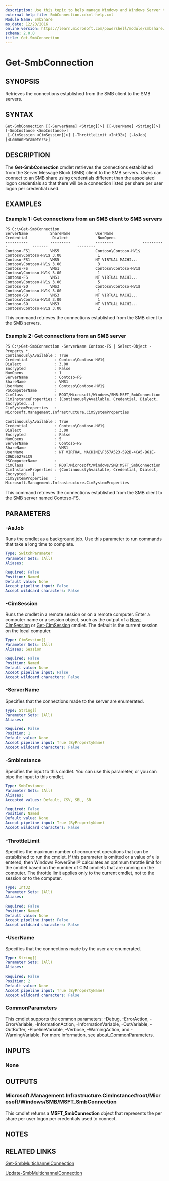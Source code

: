 ```yaml
---
description: Use this topic to help manage Windows and Windows Server technologies with Windows PowerShell.
external help file: SmbConnection.cdxml-help.xml
Module Name: SmbShare
ms.date: 12/20/2016
online version: https://learn.microsoft.com/powershell/module/smbshare/get-smbconnection?view=windowsserver2019-ps&wt.mc_id=ps-gethelp
schema: 2.0.0
title: Get-SmbConnection
---
```


# Get-SmbConnection

## SYNOPSIS
Retrieves the connections established from the SMB client to the SMB servers.

## SYNTAX

```
Get-SmbConnection [[-ServerName] <String[]>] [[-UserName] <String[]>] [-SmbInstance <SmbInstance>]
 [-CimSession <CimSession[]>] [-ThrottleLimit <Int32>] [-AsJob] [<CommonParameters>]
```

## DESCRIPTION
The **Get-SmbConnection** cmdlet retrieves the connections established from the Server Message Block (SMB) client to the SMB servers.
Users can connect to an SMB share using credentials different than the associated logon credentials so that there will be a connection listed per share per user logon per credential used.

## EXAMPLES

### Example 1: Get connections from an SMB client to SMB servers
```
PS C:\>Get-SmbConnection
ServerName          ShareName           UserName             Credential           Dialect             NumOpens 
----------          ---------           --------             ----------           -------             -------- 
Contoso-FS1         VMS5                Contoso\Contoso-HV1$ Contoso\Contoso-HV1$ 3.00                1 
Contoso-FS1         VMS5                NT VIRTUAL MACHI...  Contoso\Contoso-HV1$ 3.00                3 
Contoso-FS          VMS1                Contoso\Contoso-HV1$ Contoso\Contoso-HV1$ 3.00                1 
Contoso-FS          VMS1                NT VIRTUAL MACHI...  Contoso\Contoso-HV1$ 3.00                5 
Contoso-SO          VMS3                Contoso\Contoso-HV1$ Contoso\Contoso-HV1$ 3.00                1 
Contoso-SO          VMS3                NT VIRTUAL MACHI...  Contoso\Contoso-HV1$ 3.00                1 
Contoso-SO          VMS3                NT VIRTUAL MACHI...  Contoso\Contoso-HV1$ 3.00                2
```

This command retrieves the connections established from the SMB client to the SMB servers.

### Example 2: Get connections from an SMB server
```
PS C:\>Get-SmbConnection -ServerName Contoso-FS | Select-Object -Property *
ContinuouslyAvailable : True 
Credential            : Contoso\Contoso-HV1$ 
Dialect               : 3.00 
Encrypted             : False 
NumOpens              : 1 
ServerName            : Contoso-FS 
ShareName             : VMS1 
UserName              : Contoso\Contoso-HV1$ 
PSComputerName        : 
CimClass              : ROOT/Microsoft/Windows/SMB:MSFT_SmbConnection 
CimInstanceProperties : {ContinuouslyAvailable, Credential, Dialect, Encrypted...} 
CimSystemProperties   : Microsoft.Management.Infrastructure.CimSystemProperties 

ContinuouslyAvailable : True 
Credential            : Contoso\Contoso-HV1$ 
Dialect               : 3.00 
Encrypted             : False 
NumOpens              : 5 
ServerName            : Contoso-FS 
ShareName             : VMS1 
UserName              : NT VIRTUAL MACHINE\F357A523-592B-4CA5-B61E-C06D5627E1C9 
PSComputerName        : 
CimClass              : ROOT/Microsoft/Windows/SMB:MSFT_SmbConnection 
CimInstanceProperties : {ContinuouslyAvailable, Credential, Dialect, Encrypted...} 
CimSystemProperties   : Microsoft.Management.Infrastructure.CimSystemProperties
```

This command retrieves the connections established from the SMB client to the SMB server named Contoso-FS.

## PARAMETERS

### -AsJob
Runs the cmdlet as a background job. Use this parameter to run commands that take a long time to complete.

```yaml
Type: SwitchParameter
Parameter Sets: (All)
Aliases: 

Required: False
Position: Named
Default value: None
Accept pipeline input: False
Accept wildcard characters: False
```

### -CimSession
Runs the cmdlet in a remote session or on a remote computer.
Enter a computer name or a session object, such as the output of a [New-CimSession](https://go.microsoft.com/fwlink/p/?LinkId=227967) or [Get-CimSession](https://go.microsoft.com/fwlink/p/?LinkId=227966) cmdlet.
The default is the current session on the local computer.

```yaml
Type: CimSession[]
Parameter Sets: (All)
Aliases: Session

Required: False
Position: Named
Default value: None
Accept pipeline input: False
Accept wildcard characters: False
```

### -ServerName
Specifies that the connections made to the server are enumerated.

```yaml
Type: String[]
Parameter Sets: (All)
Aliases: 

Required: False
Position: 1
Default value: None
Accept pipeline input: True (ByPropertyName)
Accept wildcard characters: False
```

### -SmbInstance
Specifies the input to this cmdlet.
You can use this parameter, or you can pipe the input to this cmdlet.

```yaml
Type: SmbInstance
Parameter Sets: (All)
Aliases: 
Accepted values: Default, CSV, SBL, SR

Required: False
Position: Named
Default value: None
Accept pipeline input: True (ByPropertyName)
Accept wildcard characters: False
```

### -ThrottleLimit
Specifies the maximum number of concurrent operations that can be established to run the cmdlet.
If this parameter is omitted or a value of `0` is entered, then Windows PowerShell® calculates an optimum throttle limit for the cmdlet based on the number of CIM cmdlets that are running on the computer.
The throttle limit applies only to the current cmdlet, not to the session or to the computer.

```yaml
Type: Int32
Parameter Sets: (All)
Aliases: 

Required: False
Position: Named
Default value: None
Accept pipeline input: False
Accept wildcard characters: False
```

### -UserName
Specifies that the connections made by the user are enumerated.

```yaml
Type: String[]
Parameter Sets: (All)
Aliases: 

Required: False
Position: 2
Default value: None
Accept pipeline input: True (ByPropertyName)
Accept wildcard characters: False
```

### CommonParameters
This cmdlet supports the common parameters: -Debug, -ErrorAction, -ErrorVariable, -InformationAction, -InformationVariable, -OutVariable, -OutBuffer, -PipelineVariable, -Verbose, -WarningAction, and -WarningVariable. For more information, see [about_CommonParameters](https://go.microsoft.com/fwlink/?LinkID=113216).

## INPUTS

### None

## OUTPUTS

### Microsoft.Management.Infrastructure.CimInstance#root/Microsoft/Windows/SMB/MSFT_SmbConnection
This cmdlet returns a **MSFT_SmbConnection** object that represents the per share per user logon per credentials used to connect.

## NOTES

## RELATED LINKS

[Get-SmbMultichannelConnection](./Get-SmbMultichannelConnection.md)

[Update-SmbMultichannelConnection](./Update-SmbMultichannelConnection.md)

